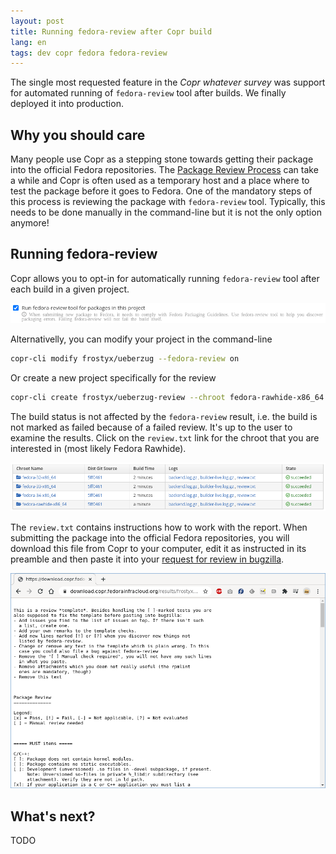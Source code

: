 ```yaml
---
layout: post
title: Running fedora-review after Copr build
lang: en
tags: dev copr fedora fedora-review
---
```


The single most requested feature in the _Copr whatever survey_ was
support for automated running of `fedora-review` tool after builds. We
finally deployed it into production.


## Why you should care

Many people use Copr as a stepping stone towards getting their package
into the official Fedora repositories. The
[Package Review Process][package-review-process] can take a while and
Copr is often used as a temporary host and a place where to test the
package before it goes to Fedora. One of the mandatory steps of this
process is reviewing the package with `fedora-review` tool. Typically,
this needs to be done manually in the command-line but it is not the
only option anymore!


## Running fedora-review

Copr allows you to opt-in for automatically running `fedora-review`
tool after each build in a given project.

<div class="text-center img-row row">
  <a href="/files/img/fedora-review-project-settings.png">
    <img src="/files/img/fedora-review-project-settings.png"
         alt="Enable fedora-review in the project settings" />
  </a>
</div>

Alternativelly, you can modify your project in the command-line

```bash
copr-cli modify frostyx/ueberzug --fedora-review on
```

Or create a new project specifically for the review

```bash
copr-cli create frostyx/ueberzug-review --chroot fedora-rawhide-x86_64 --fedora-review
```

The build status is not affected by the `fedora-review` result,
i.e. the build is not marked as failed because of a failed
review. It's up to the user to examine the results. Click on the
`review.txt` link for the chroot that you are interested in (most
likely Fedora Rawhide).

<div class="text-center img-row row">
  <a href="/files/img/fedora-review-results-table.png">
    <img src="/files/img/fedora-review-results-table.png"
         alt="See the review.txt log in build results" />
  </a>
</div>

The `review.txt` contains instructions how to work with the
report. When submitting the package into the official Fedora
repositories, you will download this file from Copr to your computer,
edit it as instructed in its preamble and then paste it into your
[request for review in bugzilla][request-for-review-in-bugzilla].

<div class="text-center img-row row">
  <a href="/files/img/fedora-review-txt.png">
    <img src="/files/img/fedora-review-txt.png"
		 alt="Fedora review output" />
  </a>
</div>


## What's next?

TODO


[package-review-process]: https://fedoraproject.org/wiki/Package_Review_Process
[request-for-review-in-bugzilla]: https://bugzilla.redhat.com/bugzilla/enter_bug.cgi?product=Fedora&format=fedora-review
